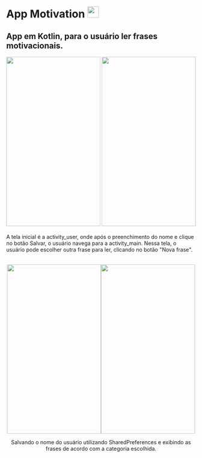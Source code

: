#  App Motivation <img src="https://img.icons8.com/color/72/kotlin.png" width="30" height="30" />

## App em Kotlin, para o usuário ler frases motivacionais.
<div align="middle">
<img src="https://user-images.githubusercontent.com/29150094/163695932-e2e8a405-1430-48f7-a522-59a148e4d326.png" width="250" height="450" /> <img src="https://user-images.githubusercontent.com/29150094/163711613-3ff16d8f-5cd7-4d5e-960d-ff14125931d3.png" width="250" height="450" />
</div> </br>
A tela inicial é a activity_user, onde após o preenchimento do nome e clique no botão Salvar, o usuário navega para a activity_main. 
Nessa tela, o usuário pode escolher outra frase para ler, clicando no botão "Nova frase".
<div align="middle"></br>

<img src="https://user-images.githubusercontent.com/29150094/163713629-29dd7ed7-66af-4991-afb1-03a769ddeb75.png" width="250" height="450" /><img src="https://user-images.githubusercontent.com/29150094/163900910-711967ec-663a-43bd-b03a-76cebb701a4f.png" width="250" height="450" /></br>
  
  Salvando o nome do usuário utilizando SharedPreferences e exibindo as frases de acordo com a categoria escolhida.
</div>



